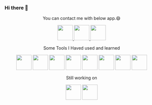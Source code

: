 ### Hi there 👋

<!--
**leekunhan/leekunhan** is a ✨ _special_ ✨ repository because its `README.md` (this file) appears on your GitHub profile.

Here are some ideas to get you started:

- 🔭 I’m currently working on ...
- 🌱 I’m currently learning ...
- 👯 I’m looking to collaborate on ...
- 🤔 I’m looking for help with ...
- 💬 Ask me about ...
- 📫 How to reach me: ...
- 😄 Pronouns: ...
- ⚡ Fun fact: ...
-->

<p align="center">
You can contact me with below app.😄
</p>
<p align="center">
  <a href="https://www.linkedin.com/in/ryan0511/">
    <img height="50" src="https://github.com/leekunhan/leekunhan/assets/85284680/0970f876-5a53-4e54-9a59-55bae23209ec"/>
  </a>
  <a href="https://www.instagram.com/ryan.lee_6/">
    <img height="50" src="https://github.com/leekunhan/leekunhan/assets/85284680/28e9eed0-9c7a-42d2-8951-7ed457665474"/>
  </a>
  <a href="https://www.facebook.com/profile.php?id=100007442648020">
    <img height="50" src="https://github.com/leekunhan/leekunhan/assets/85284680/e081032d-66f1-4330-907a-87ac258a59ca"/>
  </a>
</p>

<p align="center">
Some Tools I Haved used and learned
</p>
<p align="center">
<img height="50" src="https://cdn.jsdelivr.net/gh/devicons/devicon@latest/icons/vscode/vscode-original.svg" />
<img height="50" src="https://github.com/leekunhan/leekunhan/assets/85284680/06dd1124-2ab8-44ee-9d7e-8ca868fdaf8a"/>
<img height="50" src="https://cdn.jsdelivr.net/gh/devicons/devicon@latest/icons/cplusplus/cplusplus-original.svg"/>
<img height="50" src="https://cdn.jsdelivr.net/gh/devicons/devicon@latest/icons/html5/html5-original.svg" /> 
<img height="50" src="https://cdn.jsdelivr.net/gh/devicons/devicon@latest/icons/git/git-original.svg" />
<img height="50" src="https://cdn.jsdelivr.net/gh/devicons/devicon@latest/icons/linux/linux-original.svg" />  
<img height="50" src="https://cdn.jsdelivr.net/gh/devicons/devicon@latest/icons/ubuntu/ubuntu-original.svg" />
<img height="50" src="https://cdn.jsdelivr.net/gh/devicons/devicon@latest/icons/docker/docker-original.svg" />
</p>

<p align="center">
Still working on
</p>
        
<p align="center">
<img height="50" src="https://cdn.jsdelivr.net/gh/devicons/devicon@latest/icons/kubernetes/kubernetes-original.svg" />
<img height="50" src="https://cdn.jsdelivr.net/gh/devicons/devicon@latest/icons/helm/helm-original.svg" />
</p>
